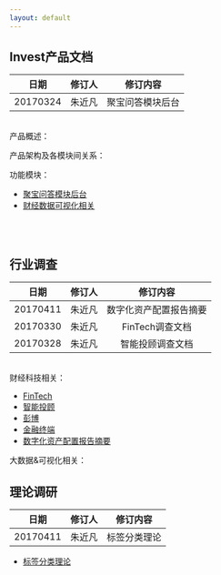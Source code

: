 ```yaml
---
layout: default
---
```



## Invest产品文档

| 日期 | 修订人 | 修订内容 |
|:---:| :-----------: | :-----------: |
| 20170324 | 朱近凡 | 聚宝问答模块后台 |  

&emsp;&emsp;  
产品概述：

产品架构及各模块间关系：

功能模块：
* [聚宝问答模块后台](documents/prd_invest_jubaoqa)
* [财经数据可视化相关](documents/prd_invest_datav)

&emsp;&emsp;  
&emsp;&emsp;  

## 行业调查

| 日期 | 修订人 | 修订内容 |
|:---:| :-----------: | :-----------: |
| 20170411 | 朱近凡 | 数字化资产配置报告摘要 |
| 20170330 | 朱近凡 | FinTech调查文档|  
| 20170328 | 朱近凡 | 智能投顾调查文档|  

&emsp;&emsp;  
财经科技相关：
* [FinTech](documents/industry_analysis_fintech)
* [智能投顾](documents/industry_analysis_dsa)
* [彭博](documents/industry_analysis_bloomberg)
* [金融终端](documents/industry_analysis_terminal)
* [数字化资产配置报告摘要](documents/industry_analysis_digital_asset_alloc_repo)

大数据&可视化相关：

## 理论调研

| 日期 | 修订人 | 修订内容 |
|:---:| :-----------: | :-----------: |
| 20170411 | 朱近凡 | 标签分类理论 |

* [标签分类理论](documents/theory_analysis_tags_classification)
